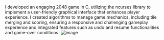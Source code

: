 I developed an engaging 2048 game in C, utilizing the ncurses library to implement a user-friendly graphical interface that enhances player experience.
I created algorithms to manage game mechanics, including tile merging and scoring, ensuring a responsive and challenging gameplay experience and integrated features such as undo and resume
functionalities and game-over conditions.
![image](https://github.com/user-attachments/assets/47207d18-fa5a-4e29-90b4-4a3dbd7df3ef)
